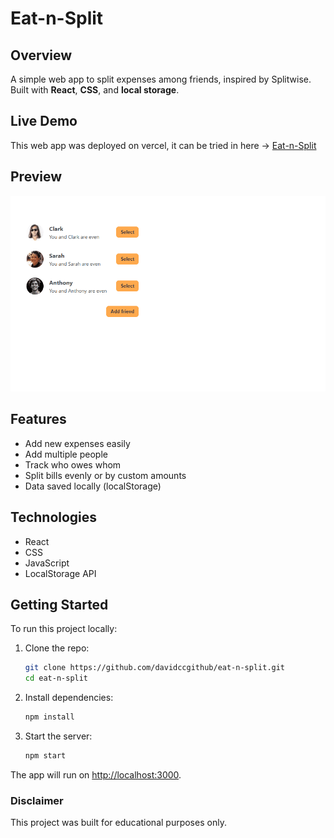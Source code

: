 # Eat-n-Split

## Overview

A simple web app to split expenses among friends, inspired by Splitwise.  
Built with **React**, **CSS**, and **local storage**.

## Live Demo

This web app was deployed on vercel, it can be tried in here -> [Eat-n-Split](https://eat-n-split-psi-gold.vercel.app/)

## Preview

![App Demo](eat-n-split_preview.gif)

## Features

- Add new expenses easily
- Add multiple people
- Track who owes whom
- Split bills evenly or by custom amounts
- Data saved locally (localStorage)

## Technologies

- React
- CSS
- JavaScript
- LocalStorage API

## Getting Started

To run this project locally:

1. Clone the repo:

   ```bash
   git clone https://github.com/davidccgithub/eat-n-split.git
   cd eat-n-split
   ```

2. Install dependencies:

   ```bash
   npm install
   ```

3. Start the server:
   ```bash
   npm start
   ```

The app will run on [http://localhost:3000](http://localhost:3000).

### Disclaimer

This project was built for educational purposes only.
